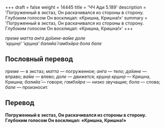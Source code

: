 +++
draft = false
weight = 14445
title = 'ЧЧ Ади 5.189'
description = 'Погруженный в экстаз, Он раскачивался из стороны в сторону. Глубоким голосом Он восклицал: «Кришна, Кришна!»'
summary = 'Погруженный в экстаз, Он раскачивался из стороны в сторону. Глубоким голосом Он восклицал: «Кришна, Кришна!»'
+++

_преме матта ан̇га д̣а̄хине-ва̄ме доле  
‘кр̣шн̣а’ ‘кр̣шн̣а’ балийа̄ гамбхӣра бола бале_

## Пословный перевод

_преме_ — в экстаз; _матта_ — погруженное; _ан̇га_ — тело; _д̣а̄хине_ — вправо; _ва̄ме_ — влево; _доле_ — движется; _кр̣шн̣а_ _кр̣шн̣а_ — Кришна, Кришна; _балийа̄_ — говоря; _гамбхӣра_ — низко звучащие; _бола_ — слова; _бале_ — произносит.

## Перевод

**Погруженный в экстаз, Он раскачивался из стороны в сторону. Глубоким голосом Он восклицал: «Кришна, Кришна!»**
